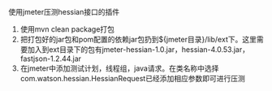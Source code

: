 使用jmeter压测hessian接口的插件

1. 使用mvn clean package打包
2. 把打包好的jar包和pom配置的依赖jar包扔到${jmeter目录}/lib/ext下。这里需要加入到ext目录下的包有jmeter-hessian-1.0.jar，hessian-4.0.53.jar，fastjson-1.2.44.jar
3. 在jmeter中添加测试计划，线程组，java请求。在类名称中选择com.watson.hessian.HessianRequest已经添加相应参数即可进行压测